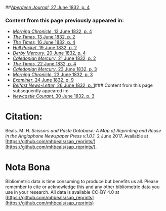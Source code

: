 ##[*Aberdeen Journal*, 27 June 1832, p. 4](https://mhbeals.github.io/sap_html/Aberdeen-Journal/Aberdeen-Journal-27-June-1832-p-4)

### Content from this page previously appeared in:
+ [*Morning Chronicle*, 13 June 1832, p. 4](https://mhbeals.github.io/sap_html/Morning-Chronicle/Morning-Chronicle-13-June-1832-p-4)
+ [*The Times*, 13 June 1832, p. 2](https://mhbeals.github.io/sap_html/The-Times/The-Times-13-June-1832-p-2)
+ [*The Times*, 16 June 1832, p. 4](https://mhbeals.github.io/sap_html/The-Times/The-Times-16-June-1832-p-4)
+ [*Hull Packet*, 19 June 1832, p. 2](https://mhbeals.github.io/sap_html/Hull-Packet/Hull-Packet-19-June-1832-p-2)
+ [*Derby Mercury*, 20 June 1832, p. 4](https://mhbeals.github.io/sap_html/Derby-Mercury/Derby-Mercury-20-June-1832-p-4)
+ [*Caledonian Mercury*, 21 June 1832, p. 2](https://mhbeals.github.io/sap_html/Caledonian-Mercury/Caledonian-Mercury-21-June-1832-p-2)
+ [*The Times*, 22 June 1832, p. 4](https://mhbeals.github.io/sap_html/The-Times/The-Times-22-June-1832-p-4)
+ [*Caledonian Mercury*, 23 June 1832, p. 3](https://mhbeals.github.io/sap_html/Caledonian-Mercury/Caledonian-Mercury-23-June-1832-p-3)
+ [*Morning Chronicle*, 23 June 1832, p. 3](https://mhbeals.github.io/sap_html/Morning-Chronicle/Morning-Chronicle-23-June-1832-p-3)
+ [*Examiner*, 24 June 1832, p. 9](https://mhbeals.github.io/sap_html/Examiner/Examiner-24-June-1832-p-9)
+ [*Belfast News-Letter*, 26 June 1832, p. 1](https://mhbeals.github.io/sap_html/Belfast-News-Letter/Belfast-News-Letter-26-June-1832-p-1)### Content from this page subsequently appeared in:
+ [*Newcastle Courant*, 30 June 1832, p. 3](https://mhbeals.github.io/sap_html/Newcastle-Courant/Newcastle-Courant-30-June-1832-p-3)
                    
# Citation: 

Beals. M. H. *Scissors and Paste Database: A Map of Reprinting and Reuse in the Anglophone Newspaper Press v.1.0.1.* 2 June 2017. Available at [https://github.com/mhbeals/sap_reprints/](https://github.com/mhbeals/sap_reprints/). 
                    
# Nota Bona

Bibliometric data is time consuming to produce but benefits us all. Please remember to cite or acknowledge this and any other bibliometric data you use in your research. All data is available CC-BY 4.0 at [https://github.com/mhbeals/sap_reprints](https://github.com/mhbeals/sap_reprints)
